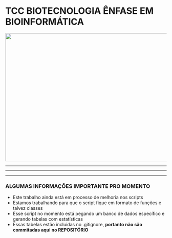 # TCC BIOTECNOLOGIA ÊNFASE EM BIOINFORMÁTICA


<img src="https://www.thoughtco.com/thmb/ekbqfxW7pRkCaMj_-VxSR3w6lBQ=/1500x0/filters:no_upscale():max_bytes(150000):strip_icc():format(webp)/3-D_DNA-56a09ae45f9b58eba4b20266.jpg" width="700" height="400">

---
***
___

### ALGUMAS INFORMAÇÕES IMPORTANTE PRO MOMENTO
* Este trabalho ainda está em processo de melhoria nos scripts
* Estamos trabalhando para que o script fique em formato de funções e talvez classes
* Esse script no momento está pegando um banco de dados específico e gerando tabelas com estatísticas
* Essas tabelas estão incluidas no .gitignore, **portanto não são commitadas aqui no REPOSITÓRIO**
